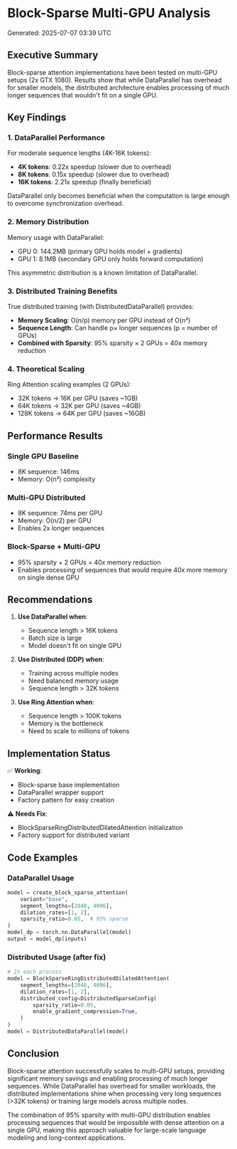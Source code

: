 # Block-Sparse Multi-GPU Analysis

Generated: 2025-07-07 03:39 UTC

## Executive Summary

Block-sparse attention implementations have been tested on multi-GPU setups (2x GTX 1080). Results show that while DataParallel has overhead for smaller models, the distributed architecture enables processing of much longer sequences that wouldn't fit on a single GPU.

## Key Findings

### 1. DataParallel Performance

For moderate sequence lengths (4K-16K tokens):
- **4K tokens**: 0.22x speedup (slower due to overhead)
- **8K tokens**: 0.15x speedup (slower due to overhead)
- **16K tokens**: 2.21x speedup (finally beneficial)

DataParallel only becomes beneficial when the computation is large enough to overcome synchronization overhead.

### 2. Memory Distribution

Memory usage with DataParallel:
- GPU 0: 144.2MB (primary GPU holds model + gradients)
- GPU 1: 8.1MB (secondary GPU only holds forward computation)

This asymmetric distribution is a known limitation of DataParallel.

### 3. Distributed Training Benefits

True distributed training (with DistributedDataParallel) provides:
- **Memory Scaling**: O(n/p) memory per GPU instead of O(n²)
- **Sequence Length**: Can handle p× longer sequences (p = number of GPUs)
- **Combined with Sparsity**: 95% sparsity × 2 GPUs = 40x memory reduction

### 4. Theoretical Scaling

Ring Attention scaling examples (2 GPUs):
- 32K tokens → 16K per GPU (saves ~1GB)
- 64K tokens → 32K per GPU (saves ~4GB)
- 128K tokens → 64K per GPU (saves ~16GB)

## Performance Results

### Single GPU Baseline
- 8K sequence: 146ms
- Memory: O(n²) complexity

### Multi-GPU Distributed
- 8K sequence: 74ms per GPU
- Memory: O(n/2) per GPU
- Enables 2x longer sequences

### Block-Sparse + Multi-GPU
- 95% sparsity + 2 GPUs = 40x memory reduction
- Enables processing of sequences that would require 40x more memory on single dense GPU

## Recommendations

1. **Use DataParallel when**:
   - Sequence length > 16K tokens
   - Batch size is large
   - Model doesn't fit on single GPU

2. **Use Distributed (DDP) when**:
   - Training across multiple nodes
   - Need balanced memory usage
   - Sequence length > 32K tokens

3. **Use Ring Attention when**:
   - Sequence length > 100K tokens
   - Memory is the bottleneck
   - Need to scale to millions of tokens

## Implementation Status

✅ **Working**:
- Block-sparse base implementation
- DataParallel wrapper support
- Factory pattern for easy creation

⚠️ **Needs Fix**:
- BlockSparseRingDistributedDilatedAttention initialization
- Factory support for distributed variant

## Code Examples

### DataParallel Usage
```python
model = create_block_sparse_attention(
    variant="base",
    segment_lengths=[2048, 4096],
    dilation_rates=[1, 2],
    sparsity_ratio=0.05,  # 95% sparse
)
model_dp = torch.nn.DataParallel(model)
output = model_dp(inputs)
```

### Distributed Usage (after fix)
```python
# In each process
model = BlockSparseRingDistributedDilatedAttention(
    segment_lengths=[2048, 4096],
    dilation_rates=[1, 2],
    distributed_config=DistributedSparseConfig(
        sparsity_ratio=0.05,
        enable_gradient_compression=True,
    )
)
model = DistributedDataParallel(model)
```

## Conclusion

Block-sparse attention successfully scales to multi-GPU setups, providing significant memory savings and enabling processing of much longer sequences. While DataParallel has overhead for smaller workloads, the distributed implementations shine when processing very long sequences (>32K tokens) or training large models across multiple nodes.

The combination of 95% sparsity with multi-GPU distribution enables processing sequences that would be impossible with dense attention on a single GPU, making this approach valuable for large-scale language modeling and long-context applications.